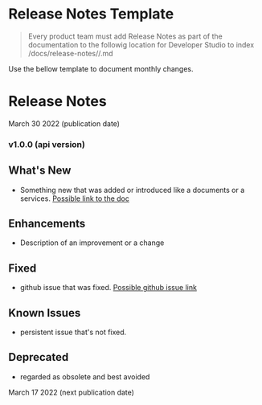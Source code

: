 # Release Notes Template

<!-- theme: success -->
> Every product team must add Release Notes as part of the documentation to the followig location for Developer Studio to index
> <repo-name>/docs/release-notes/<year>/<month>.md

Use the bellow template to document monthly changes.
  
# Release Notes
March 30 2022 (publication date)

### v1.0.0 (api version)

## What's New
- Something new that was added or introduced like a documents or a services.  [Possible link to the doc](?path=/docs/getting-started.md)

## Enhancements
- Description of an improvement or a change

## Fixed
- github issue that was fixed. [Possible github issue link ](https://github.com/Fiserv/Support/issues)

## Known Issues
- persistent issue that's not fixed.

## Deprecated
- regarded as obsolete and best avoided


  
March 17 2022 (next publication date)

